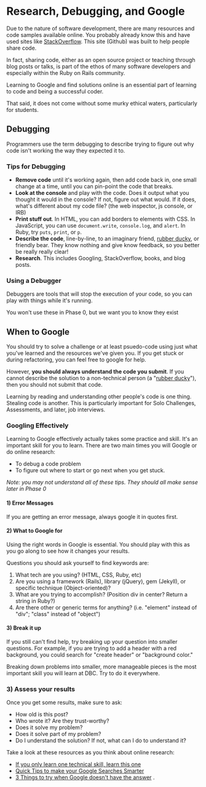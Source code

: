 # Research, Debugging, and Google

Due to the nature of software development, there are many resources and code samples available online.  You probably already know this and have used sites like [StackOverflow](http://www.stackoverflow.com).  This site (Github) was built to help people share code.

In fact, sharing code, either as an open source project or teaching through blog posts or talks, is part of the ethos of many software developers and especially within the Ruby on Rails community.

Learning to Google and find solutions online is an essential part of learning  to code and being a successful coder.

That said, it does not come without some murky ethical waters, particularly for students.

## Debugging

Programmers use the term debugging to describe trying to figure out why code isn't working the way they expected it to.

### Tips for Debugging
- **Remove code** until it's working again, then add code back in, one small change at a time, until you can pin-point the code that breaks.
- **Look at the console** and play with the code.  Does it output what you thought it would in the console? If not, figure out what would. If it does, what's different about my code file? (the web inspector, js console, or IRB)
- **Print stuff out**. In HTML, you can add borders to elements with CSS. In JavaScript, you can use `document.write`, `console.log`, and `alert`. In Ruby, try `puts`, `print`, or `p`.
- **Describe the code**, line-by-line, to an imaginary friend, [rubber ducky](http://en.wikipedia.org/wiki/Rubber_duck_debugging), or friendly bear.  They know nothing and give know feedback, so you better be really really clear!
- **Research**. This includes Googling, StackOverflow, books, and blog posts.

### Using a Debugger
Debuggers are tools that will stop the execution of your code, so you can play with things while it's running.

You won't use these in Phase 0, but we want you to know they exist

## When to Google

You should try to solve a challenge or at least psuedo-code using just what you've learned and the resources we've given you.  If you get stuck or during refactoring, you can feel free to google for help.

However, **you should always understand the code you submit**.  If you cannot describe the solution to a non-technical person (a "[rubber ducky](http://en.wikipedia.org/wiki/Rubber_duck_debugging)"), then you should not submit that code.

Learning by reading and understanding other people's code is one thing. Stealing code is another. This is particularly important for Solo Challenges, Assessments, and later, job interviews.

### Googling Effectively
Learning to Google effectively actually takes some practice and skill.  It's an important skill for you to learn.  There are two main times you will Google or do online research:

* To debug a code problem
* To figure out where to start or go next when you get stuck.

*Note: you may not understand all of these tips.  They should all make sense later in Phase 0*

#### 1) Error Messages
If you are getting an error message, always google it in quotes first.

#### 2) What to Google for
Using the right words in Google is essential.  You should play with this as you go along to see how it changes your results.

Questions you should ask yourself to find keywords are:

1. What tech are you using? (HTML, CSS, Ruby, etc)
2. Are you using a framework (Rails), library (jQuery), gem (Jekyll), or specific technique (Object-oriented)?
3. What are you trying to accomplish? (Position div in center? Return a string in Ruby?) 
4. Are there other or generic terms for anything? (i.e. "element" instead of "div"; "class" instead of "object")

#### 3) Break it up
If you still can't find help, try breaking up your question into smaller questions.  For example, if you are trying to add a header with a red background, you could search for "create header" or "background color."

Breaking down problems into smaller, more manageable pieces is the most important skill you will learn at DBC. Try to do it everywhere.

### 3) Assess your results
Once you get some results, make sure to ask:

- How old is this post?
- Who wrote it? Are they trust-worthy?
- Does it solve my problem?
- Does it solve part of my problem?
- Do I understand the solution? If not, what can I do to understand it?

Take a look at these resources as you think about online research:

* [If you only learn one technical skill, learn this one](http://skillcrush.com/2013/04/30/if-you-learn-only-one-technical-skill-learn-this-one/)
* [Quick Tips to make your Google Searches Smarter](http://www.themuse.com/advice/quick-tips-to-make-your-google-searches-smarter)
* [3 Things to try when Google doesn't have the answer](http://skillcrush.com/2013/05/03/3-things-to-try-when-google-doesnt-have-the-answer/)
.


